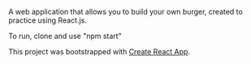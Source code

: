 A web application that allows you to build your own burger, created to practice using React.js.

To run, clone and use "npm start"

This project was bootstrapped with [Create React App](https://github.com/facebook/create-react-app).
